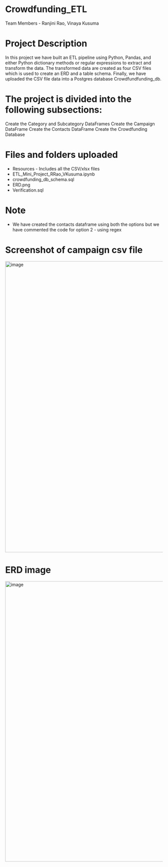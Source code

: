 # Crowdfunding_ETL
Team Members - 
Ranjini Rao,
Vinaya Kusuma

# Project Description
In this project we have built an ETL pipeline using Python, Pandas, and either Python dictionary methods or regular expressions to extract and transform the data. 
The transformed data are created as four CSV files which is used to create an ERD and a table schema. 
Finally, we have uploaded the CSV file data into a Postgres database Crowdfundfunding_db.

# The project is divided into the following subsections:

Create the Category and Subcategory DataFrames
Create the Campaign DataFrame
Create the Contacts DataFrame
Create the Crowdfunding Database

# Files and folders uploaded

- Resources - Includes all the CSV/xlsx files
- ETL_Mini_Project_RRao_VKusuma.ipynb
- crowdfunding_db_schema.sql
- ERD.png
- Verification.sql

# Note 
- We have created the contacts dataframe using both the options but we have commented the code for option 2 - using regex

# Screenshot of campaign csv file

<img width="926" alt="image" src="https://github.com/vinaya-kusuma/Crowdfunding_ETL/assets/143301151/b1c6622f-1e82-469d-9605-97420c77ba2e">

# ERD image

<img width="892" alt="image" src="https://github.com/vinaya-kusuma/Crowdfunding_ETL/assets/143301151/f4892e5c-56dc-4d5b-8a48-8ddd1be5ec32">

